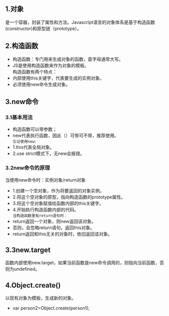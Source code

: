 ## 1.对象
是一个容器，封装了属性和方法。Javascript语言的对象体系是基于构造函数(constructor)和原型链（prototype）。
## 2.构造函数
* 构造函数：专门用来生成对象的函数，首字母通常大写。
* JS是使用构造函数来作为对象的模板。  
构造函数有两个特点：
* 内部使用this关键字，代表要生成的实例对象。
* 必须使用new命令生成对象。
## 3.new命令
### 3.1基本用法
* 构造函数可以带参数；
* new代表执行函数，因此（）可带可不带，推荐使用。
<br/>`忘记使用new`:
* 1.this代表全局对象。
* 2.use strict模式下，无new会报错。
### 3.2new命令的原理
当使用new命令时：实例对象/return对象
* 1.创建一个空对象，作为将要返回的对象实例。
* 2.将这个空对象的原型，指向构造函数的prototype属性。
* 3.将这个空对象赋值给函数内部的this关键字。
* 4.开始执行构造函数内部的代码。
<br/>`当构造函数里有return语句时：`
* return返回一个对象，则new返回该对象。
* 否则，会忽略return语句，返回this对象。
* return返回和this无关的对象时，依旧返回该对象。
## 3.3new.target
函数内部使用new.target，如果当前函数是new命令调用的，则指向当前函数，否则为undefined。
## 4.Object.create()
以现有对象为模板，生成新的对象。
* var person2=Object.create(person1);